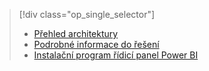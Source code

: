 > [!div class="op_single_selector"]
> * [Přehled architektury](../articles/machine-learning/cortana-analytics-playbook-vehicle-telemetry.md)
> * [Podrobné informace do řešení](../articles/machine-learning/cortana-analytics-playbook-vehicle-telemetry-deep-dive.md)
> * [Instalační program řídicí panel Power BI](../articles/machine-learning/cortana-analytics-playbook-vehicle-telemetry-powerbi.md)
> 
> 

